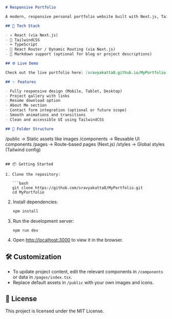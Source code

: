 

```markdown
# Responsive Portfolio

A modern, responsive personal portfolio website built with Next.js, TailwindCSS, and TypeScript to showcase my projects, skills, and experiences.

## 🚀 Tech Stack

- ⚛️ React (via Next.js)
- 💅 TailwindCSS
- ⌨️ TypeScript
- 🧭 React Router / Dynamic Routing (via Next.js)
- 📄 Markdown support (optional for blog or project descriptions)

## 🌐 Live Demo

Check out the live portfolio here: [sravyakatta8.github.io/MyPortfolio](https://sravyakatta8.github.io/MyPortfolio)

## ✨ Features

- Fully responsive design (Mobile, Tablet, Desktop)
- Project gallery with links
- Resume download option
- About Me section
- Contact form integration (optional or future scope)
- Smooth animations and transitions
- Clean and accessible UI using TailwindCSS

## 📁 Folder Structure

```

/public          → Static assets like images
/components      → Reusable UI components
/pages           → Route-based pages (Next.js)
/styles          → Global styles (Tailwind config)

````

## 📦 Getting Started

1. Clone the repository:

   ```bash
   git clone https://github.com/sravyakatta8/MyPortfolio.git
   cd MyPortfolio
````

2. Install dependencies:

   ```bash
   npm install
   ```

3. Run the development server:

   ```bash
   npm run dev
   ```

4. Open [http://localhost:3000](http://localhost:3000) to view it in the browser.

## 🛠️ Customization

* To update project content, edit the relevant components in `/components` or data in `/pages/index.tsx`.
* Replace default assets in `/public` with your own images and icons.

## 📜 License

This project is licensed under the MIT License.


